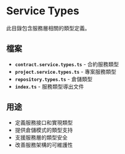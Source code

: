# Service Types

此目錄包含服務層相關的類型定義。

## 檔案

- **`contract.service.types.ts`** - 合約服務類型
- **`project.service.types.ts`** - 專案服務類型
- **`repository.types.ts`** - 倉儲類型
- **`index.ts`** - 服務類型導出文件

## 用途

- 定義服務接口和實現類型
- 提供倉儲模式的類型支持
- 支援服務層的類型安全
- 改善服務架構的可維護性


